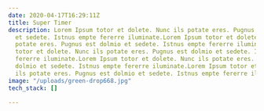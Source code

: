 ```yaml
---
date: 2020-04-17T16:29:11Z
title: Super Timer
description: Lorem Ipsum totor et dolete. Nunc ils potate eres. Pugnus est dolmio
  et sedete. Istnus empte fererre iluminate.Lorem Ipsum totor et dolete. Nunc ils
  potate eres. Pugnus est dolmio et sedete. Istnus empte fererre iluminate.Lorem Ipsum
  totor et dolete. Nunc ils potate eres. Pugnus est dolmio et sedete. Istnus empte
  fererre iluminate.Lorem Ipsum totor et dolete. Nunc ils potate eres. Pugnus est
  dolmio et sedete. Istnus empte fererre iluminate.Lorem Ipsum totor et dolete. Nunc
  ils potate eres. Pugnus est dolmio et sedete. Istnus empte fererre iluminate.
image: "/uploads/green-drop668.jpg"
tech_stack: []

---
```

